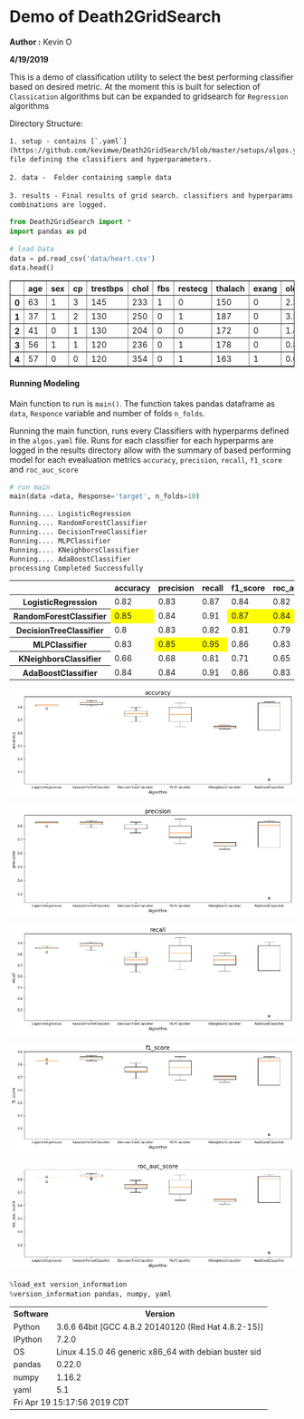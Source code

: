 
# Demo of Death2GridSearch

**Author :** Kevin O

**4/19/2019**

This is a demo of classification utility to select the best performing classifier based on desired metric. At the moment this is built for selection of `Classication` algorithms but can be expanded to gridsearch for `Regression` algorithms

Directory Structure:

    1. setup - contains [`.yaml`](https://github.com/kevimwe/Death2GridSearch/blob/master/setups/algos.yaml) file defining the classifiers and hyperparameters. 
    
    2. data -  Folder containing sample data
    
    3. results - Final results of grid search. classifiers and hyperparams combinations are logged.
    


```python
from Death2GridSearch import *
import pandas as pd
```


```python
# load Data
data = pd.read_csv('data/heart.csv')
data.head()
```




<div>
<style scoped>
    .dataframe tbody tr th:only-of-type {
        vertical-align: middle;
    }

    .dataframe tbody tr th {
        vertical-align: top;
    }

    .dataframe thead th {
        text-align: right;
    }
</style>
<table border="1" class="dataframe">
  <thead>
    <tr style="text-align: right;">
      <th></th>
      <th>age</th>
      <th>sex</th>
      <th>cp</th>
      <th>trestbps</th>
      <th>chol</th>
      <th>fbs</th>
      <th>restecg</th>
      <th>thalach</th>
      <th>exang</th>
      <th>oldpeak</th>
      <th>slope</th>
      <th>ca</th>
      <th>thal</th>
      <th>target</th>
    </tr>
  </thead>
  <tbody>
    <tr>
      <th>0</th>
      <td>63</td>
      <td>1</td>
      <td>3</td>
      <td>145</td>
      <td>233</td>
      <td>1</td>
      <td>0</td>
      <td>150</td>
      <td>0</td>
      <td>2.3</td>
      <td>0</td>
      <td>0</td>
      <td>1</td>
      <td>1</td>
    </tr>
    <tr>
      <th>1</th>
      <td>37</td>
      <td>1</td>
      <td>2</td>
      <td>130</td>
      <td>250</td>
      <td>0</td>
      <td>1</td>
      <td>187</td>
      <td>0</td>
      <td>3.5</td>
      <td>0</td>
      <td>0</td>
      <td>2</td>
      <td>1</td>
    </tr>
    <tr>
      <th>2</th>
      <td>41</td>
      <td>0</td>
      <td>1</td>
      <td>130</td>
      <td>204</td>
      <td>0</td>
      <td>0</td>
      <td>172</td>
      <td>0</td>
      <td>1.4</td>
      <td>2</td>
      <td>0</td>
      <td>2</td>
      <td>1</td>
    </tr>
    <tr>
      <th>3</th>
      <td>56</td>
      <td>1</td>
      <td>1</td>
      <td>120</td>
      <td>236</td>
      <td>0</td>
      <td>1</td>
      <td>178</td>
      <td>0</td>
      <td>0.8</td>
      <td>2</td>
      <td>0</td>
      <td>2</td>
      <td>1</td>
    </tr>
    <tr>
      <th>4</th>
      <td>57</td>
      <td>0</td>
      <td>0</td>
      <td>120</td>
      <td>354</td>
      <td>0</td>
      <td>1</td>
      <td>163</td>
      <td>1</td>
      <td>0.6</td>
      <td>2</td>
      <td>0</td>
      <td>2</td>
      <td>1</td>
    </tr>
  </tbody>
</table>
</div>



#### Running Modeling

Main function to run is `main()`. The function takes pandas dataframe as `data`, `Responce` variable and number of folds `n_folds`.

Running the main function, runs every Classifiers with hyperparms defined in the `algos.yaml` file. Runs for each classifier for each hyperparms are logged in the results directory allow with the summary of based performing model for each evealuation metrics `accuracy`,	`precision`,	`recall`,	`f1_score` and	`roc_auc_score`


```python
# run main 
main(data =data, Response='target', n_folds=10)
```

    Running.... LogisticRegression
    Running.... RandomForestClassifier
    Running.... DecisionTreeClassifier
    Running.... MLPClassifier
    Running.... KNeighborsClassifier
    Running.... AdaBoostClassifier
    processing Completed Successfully





<style  type="text/css" >
    #T_37dc557c_62e0_11e9_857e_4cedfb93a259row1_col0 {
            background-color:  yellow;
        }    #T_37dc557c_62e0_11e9_857e_4cedfb93a259row1_col3 {
            background-color:  yellow;
        }    #T_37dc557c_62e0_11e9_857e_4cedfb93a259row1_col4 {
            background-color:  yellow;
        }    #T_37dc557c_62e0_11e9_857e_4cedfb93a259row3_col1 {
            background-color:  yellow;
        }    #T_37dc557c_62e0_11e9_857e_4cedfb93a259row3_col2 {
            background-color:  yellow;
        }</style>  
<table id="T_37dc557c_62e0_11e9_857e_4cedfb93a259" > 
<thead>    <tr> 
        <th class="blank level0" ></th> 
        <th class="col_heading level0 col0" >accuracy</th> 
        <th class="col_heading level0 col1" >precision</th> 
        <th class="col_heading level0 col2" >recall</th> 
        <th class="col_heading level0 col3" >f1_score</th> 
        <th class="col_heading level0 col4" >roc_auc_score</th> 
    </tr></thead> 
<tbody>    <tr> 
        <th id="T_37dc557c_62e0_11e9_857e_4cedfb93a259level0_row0" class="row_heading level0 row0" >LogisticRegression</th> 
        <td id="T_37dc557c_62e0_11e9_857e_4cedfb93a259row0_col0" class="data row0 col0" >0.82</td> 
        <td id="T_37dc557c_62e0_11e9_857e_4cedfb93a259row0_col1" class="data row0 col1" >0.83</td> 
        <td id="T_37dc557c_62e0_11e9_857e_4cedfb93a259row0_col2" class="data row0 col2" >0.87</td> 
        <td id="T_37dc557c_62e0_11e9_857e_4cedfb93a259row0_col3" class="data row0 col3" >0.84</td> 
        <td id="T_37dc557c_62e0_11e9_857e_4cedfb93a259row0_col4" class="data row0 col4" >0.82</td> 
    </tr>    <tr> 
        <th id="T_37dc557c_62e0_11e9_857e_4cedfb93a259level0_row1" class="row_heading level0 row1" >RandomForestClassifier</th> 
        <td id="T_37dc557c_62e0_11e9_857e_4cedfb93a259row1_col0" class="data row1 col0" >0.85</td> 
        <td id="T_37dc557c_62e0_11e9_857e_4cedfb93a259row1_col1" class="data row1 col1" >0.84</td> 
        <td id="T_37dc557c_62e0_11e9_857e_4cedfb93a259row1_col2" class="data row1 col2" >0.91</td> 
        <td id="T_37dc557c_62e0_11e9_857e_4cedfb93a259row1_col3" class="data row1 col3" >0.87</td> 
        <td id="T_37dc557c_62e0_11e9_857e_4cedfb93a259row1_col4" class="data row1 col4" >0.84</td> 
    </tr>    <tr> 
        <th id="T_37dc557c_62e0_11e9_857e_4cedfb93a259level0_row2" class="row_heading level0 row2" >DecisionTreeClassifier</th> 
        <td id="T_37dc557c_62e0_11e9_857e_4cedfb93a259row2_col0" class="data row2 col0" >0.8</td> 
        <td id="T_37dc557c_62e0_11e9_857e_4cedfb93a259row2_col1" class="data row2 col1" >0.83</td> 
        <td id="T_37dc557c_62e0_11e9_857e_4cedfb93a259row2_col2" class="data row2 col2" >0.82</td> 
        <td id="T_37dc557c_62e0_11e9_857e_4cedfb93a259row2_col3" class="data row2 col3" >0.81</td> 
        <td id="T_37dc557c_62e0_11e9_857e_4cedfb93a259row2_col4" class="data row2 col4" >0.79</td> 
    </tr>    <tr> 
        <th id="T_37dc557c_62e0_11e9_857e_4cedfb93a259level0_row3" class="row_heading level0 row3" >MLPClassifier</th> 
        <td id="T_37dc557c_62e0_11e9_857e_4cedfb93a259row3_col0" class="data row3 col0" >0.83</td> 
        <td id="T_37dc557c_62e0_11e9_857e_4cedfb93a259row3_col1" class="data row3 col1" >0.85</td> 
        <td id="T_37dc557c_62e0_11e9_857e_4cedfb93a259row3_col2" class="data row3 col2" >0.95</td> 
        <td id="T_37dc557c_62e0_11e9_857e_4cedfb93a259row3_col3" class="data row3 col3" >0.86</td> 
        <td id="T_37dc557c_62e0_11e9_857e_4cedfb93a259row3_col4" class="data row3 col4" >0.83</td> 
    </tr>    <tr> 
        <th id="T_37dc557c_62e0_11e9_857e_4cedfb93a259level0_row4" class="row_heading level0 row4" >KNeighborsClassifier</th> 
        <td id="T_37dc557c_62e0_11e9_857e_4cedfb93a259row4_col0" class="data row4 col0" >0.66</td> 
        <td id="T_37dc557c_62e0_11e9_857e_4cedfb93a259row4_col1" class="data row4 col1" >0.68</td> 
        <td id="T_37dc557c_62e0_11e9_857e_4cedfb93a259row4_col2" class="data row4 col2" >0.81</td> 
        <td id="T_37dc557c_62e0_11e9_857e_4cedfb93a259row4_col3" class="data row4 col3" >0.71</td> 
        <td id="T_37dc557c_62e0_11e9_857e_4cedfb93a259row4_col4" class="data row4 col4" >0.65</td> 
    </tr>    <tr> 
        <th id="T_37dc557c_62e0_11e9_857e_4cedfb93a259level0_row5" class="row_heading level0 row5" >AdaBoostClassifier</th> 
        <td id="T_37dc557c_62e0_11e9_857e_4cedfb93a259row5_col0" class="data row5 col0" >0.84</td> 
        <td id="T_37dc557c_62e0_11e9_857e_4cedfb93a259row5_col1" class="data row5 col1" >0.84</td> 
        <td id="T_37dc557c_62e0_11e9_857e_4cedfb93a259row5_col2" class="data row5 col2" >0.91</td> 
        <td id="T_37dc557c_62e0_11e9_857e_4cedfb93a259row5_col3" class="data row5 col3" >0.86</td> 
        <td id="T_37dc557c_62e0_11e9_857e_4cedfb93a259row5_col4" class="data row5 col4" >0.83</td> 
    </tr></tbody> 
</table> 




![png](output_5_2.png)



![png](output_5_3.png)



![png](output_5_4.png)



![png](output_5_5.png)



![png](output_5_6.png)



```python
%load_ext version_information
%version_information pandas, numpy, yaml
```




<table><tr><th>Software</th><th>Version</th></tr><tr><td>Python</td><td>3.6.6 64bit [GCC 4.8.2 20140120 (Red Hat 4.8.2-15)]</td></tr><tr><td>IPython</td><td>7.2.0</td></tr><tr><td>OS</td><td>Linux 4.15.0 46 generic x86_64 with debian buster sid</td></tr><tr><td>pandas</td><td>0.22.0</td></tr><tr><td>numpy</td><td>1.16.2</td></tr><tr><td>yaml</td><td>5.1</td></tr><tr><td colspan='2'>Fri Apr 19 15:17:56 2019 CDT</td></tr></table>



